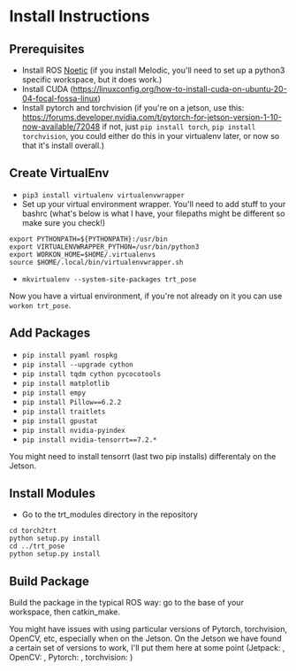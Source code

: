 # Install Instructions

## Prerequisites
- Install ROS [Noetic](http://wiki.ros.org/noetic/Installation/Ubuntu) (if you install Melodic, you'll need to set up a python3 specific workspace, but it does work.)
- Install CUDA (https://linuxconfig.org/how-to-install-cuda-on-ubuntu-20-04-focal-fossa-linux)
- Install pytorch and torchvision (if you're on a jetson, use this: https://forums.developer.nvidia.com/t/pytorch-for-jetson-version-1-10-now-available/72048 if not, just `pip install torch`, `pip install torchvision`, you could either do this in your virtualenv later, or now so that it's install overall.)

## Create VirtualEnv

- `pip3 install virtualenv virtualenvwrapper`
- Set up your virtual environment wrapper. You'll need to add stuff to your bashrc (what's below is what I have, your filepaths might be different so make sure you check!)

```
export PYTHONPATH=${PYTHONPATH}:/usr/bin
export VIRTUALENVWRAPPER_PYTHON=/usr/bin/python3
export WORKON_HOME=$HOME/.virtualenvs
source $HOME/.local/bin/virtualenvwrapper.sh
```
- `mkvirtualenv --system-site-packages trt_pose`

Now you have a virtual environment, if you're not already on it you can use `workon trt_pose`.

## Add Packages

- `pip install pyaml rospkg`
- `pip install --upgrade cython`
- `pip install tqdm cython pycocotools`
- `pip install matplotlib`
- `pip install empy`
- `pip install Pillow==6.2.2`
- `pip install traitlets`
- `pip install gpustat`
- `pip install nvidia-pyindex`
- `pip install nvidia-tensorrt==7.2.*`

You might need to install tensorrt (last two pip installs) differentaly on the Jetson.

## Install Modules

- Go to the trt_modules directory in the repository
```
cd torch2trt
python setup.py install
cd ../trt_pose
python setup.py install
```

## Build Package

Build the package in the typical ROS way: go to the base of your workspace, then catkin_make.

You might have issues with using particular versions of Pytorch, torchvision, OpenCV, etc, especially when on the Jetson.  On the Jetson we have found a certain set of versions to work, I'll put them here at some point (Jetpack: , OpenCV: , Pytorch: , torchvision: )

